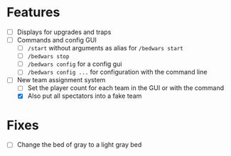 # Features

- [ ] Displays for upgrades and traps
- [ ] Commands and config GUI
    - [ ] `/start` without arguments as alias for `/bedwars start`
    - [ ] `/bedwars stop`
    - [ ] `/bedwars config` for a config gui
    - [ ] `/bedwars config ...` for configuration with the command line
- [ ] New team assignment system
  - [ ] Set the player count for each team in the GUI or with the command
  - [X] Also put all spectators into a fake team

# Fixes

- [ ] Change the bed of gray to a light gray bed
